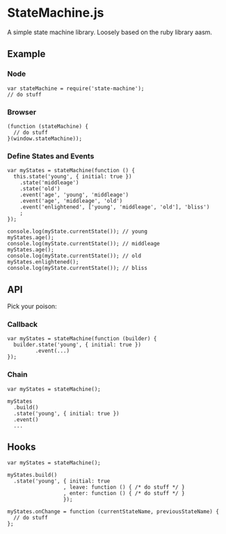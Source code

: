 StateMachine.js
===============

A simple state machine library. Loosely based on the ruby library aasm.

Example
-------
### Node
    var stateMachine = require('state-machine');
    // do stuff

### Browser
    (function (stateMachine) {
      // do stuff
    }(window.stateMachine));

### Define States and Events

    var myStates = stateMachine(function () {
      this.state('young', { initial: true })
        .state('middleage')
        .state('old')
        .event('age', 'young', 'middleage')
        .event('age', 'middleage', 'old')
        .event('enlightened', ['young', 'middleage', 'old'], 'bliss')
        ;
    });

    console.log(myState.currentState()); // young
    myStates.age();
    console.log(myState.currentState()); // middleage
    myStates.age();
    console.log(myState.currentState()); // old
    myStates.enlightened();
    console.log(myState.currentState()); // bliss

API
---
Pick your poison:

### Callback

    var myStates = stateMachine(function (builder) {
      builder.state('young', { initial: true })
             .event(...)
    });

### Chain

    var myStates = stateMachine();

    myStates
      .build()
      .state('young', { initial: true })
      .event()
      ...

Hooks
-----
    var myStates = stateMachine();

    myStates.build()
      .state('young', { initial: true
                      , leave: function () { /* do stuff */ }
                      , enter: function () { /* do stuff */ }
                      });

    myStates.onChange = function (currentStateName, previousStateName) {
      // do stuff
    };
